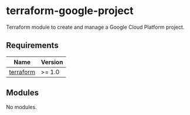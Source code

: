 # terraform-google-project

Terraform module to create and manage a Google Cloud Platform project.

## Requirements

| Name | Version |
|------|---------|
| [terraform](https://www.terraform.io/) | >= 1.0 |

## Modules

No modules.
